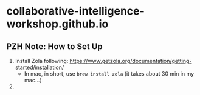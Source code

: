 # collaborative-intelligence-workshop.github.io


## PZH Note: How to Set Up

1. Install Zola following:  https://www.getzola.org/documentation/getting-started/installation/
    * In mac, in short, use `brew install zola` (it takes about 30 min in my mac...)
2. 
